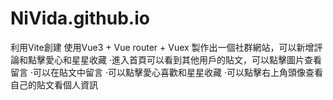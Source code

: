 # NiVida.github.io
利用Vite創建
使用Vue3 + Vue router + Vuex
製作出一個社群網站，可以新增評論和點擊愛心和星星收藏
‧進入首頁可以看到其他用戶的貼文，可以點擊圖片查看留言
‧可以在貼文中留言
‧可以點擊愛心喜歡和星星收藏
‧可以點擊右上角頭像查看自己的貼文看個人資訊
